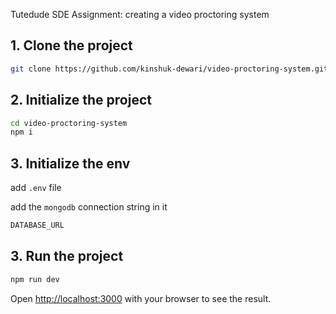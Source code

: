 Tutedude SDE Assignment: creating a video proctoring system

## 1. Clone the project
```bash
git clone https://github.com/kinshuk-dewari/video-proctoring-system.git
```

## 2. Initialize the project
```bash
cd video-proctoring-system
npm i
```
## 3. Initialize the env
add `.env` file

add the `mongodb` connection string in it
```bash
DATABASE_URL
```

## 3. Run the project
```bash
npm run dev
```

Open [http://localhost:3000](http://localhost:3000) with your browser to see the result.
